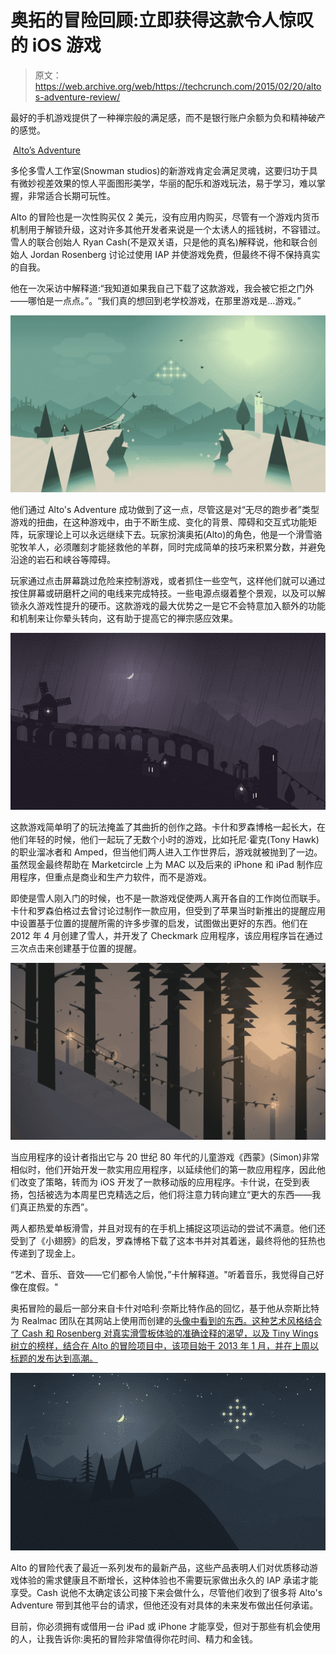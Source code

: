 # 奥拓的冒险回顾:立即获得这款令人惊叹的 iOS 游戏

> 原文：<https://web.archive.org/web/https://techcrunch.com/2015/02/20/altos-adventure-review/>

最好的手机游戏提供了一种禅宗般的满足感，而不是银行账户余额为负和精神破产的感觉。

 [Alto’s Adventure](https://web.archive.org/web/20230320103938/https://itunes.apple.com/us/app/altos-adventure/id950812012?ls=1&mt=8)

多伦多雪人工作室(Snowman studios)的新游戏肯定会满足灵魂，这要归功于具有微妙视差效果的惊人平面图形美学，华丽的配乐和游戏玩法，易于学习，难以掌握，非常适合长期可玩性。

Alto 的冒险也是一次性购买仅 2 美元，没有应用内购买，尽管有一个游戏内货币机制用于解锁升级，这对许多其他开发者来说是一个太诱人的摇钱树，不容错过。雪人的联合创始人 Ryan Cash(不是双关语，只是他的真名)解释说，他和联合创始人 Jordan Rosenberg 讨论过使用 IAP 并使游戏免费，但最终不得不保持真实的自我。

他在一次采访中解释道:“我知道如果我自己下载了这款游戏，我会被它拒之门外——哪怕是一点点。”。“我们真的想回到老学校游戏，在那里游戏是…游戏。”

![a02_Chasm](img/a5ae5421c3dc19979a0a910040f0537e.png)

他们通过 Alto's Adventure 成功做到了这一点，尽管这是对“无尽的跑步者”类型游戏的扭曲，在这种游戏中，由于不断生成、变化的背景、障碍和交互式功能矩阵，玩家理论上可以永远继续下去。玩家扮演奥拓(Alto)的角色，他是一个滑雪骆驼牧羊人，必须雕刻才能拯救他的羊群，同时完成简单的技巧来积累分数，并避免沿途的岩石和峡谷等障碍。

玩家通过点击屏幕跳过危险来控制游戏，或者抓住一些空气，这样他们就可以通过按住屏幕或研磨杆之间的电线来完成特技。一些电源点缀着整个景观，以及可以解锁永久游戏性提升的硬币。这款游戏的最大优势之一是它不会特意加入额外的功能和机制来让你晕头转向，这有助于提高它的禅宗感应效果。

![c06_RoofStorm](img/541baf53a8f042afbff14293a6cdf2d3.png)

这款游戏简单明了的玩法掩盖了其曲折的创作之路。卡什和罗森博格一起长大，在他们年轻的时候，他们一起玩了无数个小时的游戏，比如托尼·霍克(Tony Hawk)的职业溜冰者和 Amped，但当他们两人进入工作世界后，游戏就被抛到了一边。虽然现金最终帮助在 Marketcircle 上为 MAC 以及后来的 iPhone 和 iPad 制作应用程序，但重点是商业和生产力软件，而不是游戏。

即使是雪人刚入门的时候，也不是一款游戏促使两人离开各自的工作岗位而联手。卡什和罗森伯格过去曾讨论过制作一款应用，但受到了苹果当时新推出的提醒应用中设置基于位置的提醒所需的许多步骤的启发，试图做出更好的东西。他们在 2012 年 4 月创建了雪人，并开发了 Checkmark 应用程序，该应用程序旨在通过三次点击来创建基于位置的提醒。

![a6_Forest](img/bbf2e26d91efb58b72f009a1b5d6b20c.png)

当应用程序的设计者指出它与 20 世纪 80 年代的儿童游戏《西蒙》(Simon)非常相似时，他们开始开发一款实用应用程序，以延续他们的第一款应用程序，因此他们改变了策略，转而为 iOS 开发了一款移动版的应用程序。卡什说，在受到表扬，包括被选为本周星巴克精选之后，他们将注意力转向建立“更大的东西——我们真正热爱的东西”。

两人都热爱单板滑雪，并且对现有的在手机上捕捉这项运动的尝试不满意。他们还受到了《小翅膀》的启发，罗森博格下载了这本书并对其着迷，最终将他的狂热也传递到了现金上。

“艺术、音乐、音效——它们都令人愉悦，”卡什解释道。"听着音乐，我觉得自己好像在度假。"

奥拓冒险的最后一部分来自卡什对哈利·奈斯比特作品的回忆，基于他从奈斯比特为 Realmac 团队在其网站上使用而创建的[头像中看到的东西。这种艺术风格结合了 Cash 和 Rosenberg 对真实滑雪板体验的准确诠释的渴望，以及 Tiny Wings 树立的榜样，结合在 Alto 的冒险项目中，该项目始于 2013 年 1 月，并在上周以标题的发布达到高潮。](https://web.archive.org/web/20230320103938/http://www.harrynesbitt.com/illustration/realmac-avatar-characters/)

![c04_RampCliff](img/7a52224722e6cde083a847dfc034b81a.png)

Alto 的冒险代表了最近一系列发布的最新产品，这些产品表明人们对优质移动游戏体验的需求健康且不断增长，这种体验也不需要玩家做出永久的 IAP 承诺才能享受。Cash 说他不太确定该公司接下来会做什么，尽管他们收到了很多将 Alto's Adventure 带到其他平台的请求，但他还没有对具体的未来发布做出任何承诺。

目前，你必须拥有或借用一台 iPad 或 iPhone 才能享受，但对于那些有机会使用的人，让我告诉你:奥拓的冒险非常值得你花时间、精力和金钱。